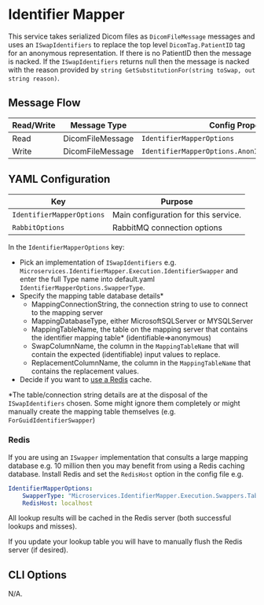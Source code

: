 # Identifier Mapper

This service takes serialized Dicom files as `DicomFileMessage` messages and uses an `ISwapIdentifiers` to replace the top level `DicomTag.PatientID` tag for an anonymous representation. If there is no PatientID then the message is nacked. If the `ISwapIdentifiers` returns null then the message is nacked with the reason provided by `string GetSubstitutionFor(string toSwap, out string reason)`.

## Message Flow

| Read/Write | Message Type     | Config Property                                     |
| ---------- | ---------------- | --------------------------------------------------- |
| Read       | DicomFileMessage | `IdentifierMapperOptions`                           |
| Write      | DicomFileMessage | `IdentifierMapperOptions.AnonImagesProducerOptions` |

## YAML Configuration

| Key                       | Purpose                              |
| ------------------------- | ------------------------------------ |
| `IdentifierMapperOptions` | Main configuration for this service. |
| `RabbitOptions`           | RabbitMQ connection options          |

In the `IdentifierMapperOptions` key:

-   Pick an implementation of `ISwapIdentifiers` e.g. `Microservices.IdentifierMapper.Execution.IdentifierSwapper` and enter the full Type name into default.yaml `IdentifierMapperOptions.SwapperType`.
-   Specify the mapping table database details\*
    -   MappingConnectionString, the connection string to use to connect to the mapping server
    -   MappingDatabaseType, either MicrosoftSQLServer or MYSQLServer
    -   MappingTableName, the table on the mapping server that contains the identifier mapping table\* (identifiable=>anonymous)
    -   SwapColumnName, the column in the `MappingTableName` that will contain the expected (identifiable) input values to replace.
    -   ReplacementColumnName, the column in the `MappingTableName` that contains the replacement values.
-   Decide if you want to [use a Redis](#redis) cache.

\*The table/connection string details are at the disposal of the `ISwapIdentifiers` chosen. Some might ignore them completely or might manually create the mapping table themselves (e.g. `ForGuidIdentifierSwapper`)

### Redis

If you are using an `ISwapper` implementation that consults a large mapping database e.g. 10 million then you may benefit from using a Redis caching database. Install Redis and set the `RedisHost` option in the config file e.g.

```yaml
IdentifierMapperOptions:
    SwapperType: "Microservices.IdentifierMapper.Execution.Swappers.TableLookupSwapper"
    RedisHost: localhost
```

All lookup results will be cached in the Redis server (both successful lookups and misses).

If you update your lookup table you will have to manually flush the Redis server (if desired).

## CLI Options

N/A.
